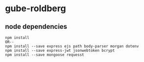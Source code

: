# gube-roldberg

## node dependencies
    npm install
    OR--
    npm install --save express ejs path body-parser morgan dotenv
    npm install --save express-jwt jsonwebtoken bcrypt
    npm install --save mongoose requesst
